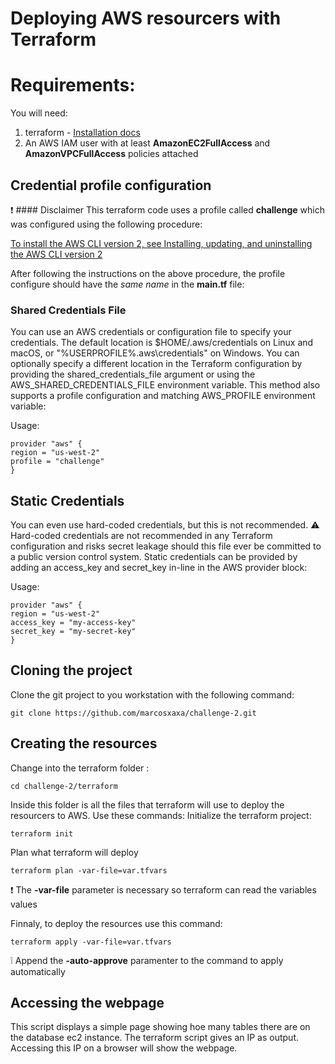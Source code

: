 # Deploying AWS resourcers with Terraform

# Requirements:

You will need:

1.  terraform - [Installation docs](https://learn.hashicorp.com/tutorials/terraform/install-cli)
2.  An AWS IAM user with at least **AmazonEC2FullAccess** and **AmazonVPCFullAccess** policies attached

## Credential profile configuration

:exclamation: #### Disclaimer
This terraform code uses a profile called **challenge** which was configured using the following procedure:

[To install the AWS CLI version 2, see Installing, updating, and uninstalling the AWS CLI version 2](https://docs.aws.amazon.com/cli/latest/userguide/cli-configure-quickstart.html)

After following the instructions on the above procedure, the profile configure should have the _same name_ in the **main.tf** file:

### Shared Credentials File

You can use an AWS credentials or configuration file to specify your credentials. The default location is $HOME/.aws/credentials on Linux and macOS, or "%USERPROFILE%\.aws\credentials" on Windows. You can optionally specify a different location in the Terraform configuration by providing the shared_credentials_file argument or using the AWS_SHARED_CREDENTIALS_FILE environment variable. This method also supports a profile configuration and matching AWS_PROFILE environment variable:

Usage:

```
provider "aws" {
region = "us-west-2"
profile = "challenge"
}
```

## Static Credentials

You can even use hard-coded credentials, but this is not recommended.
:warning: Hard-coded credentials are not recommended in any Terraform configuration and risks secret leakage should this file ever be committed to a public version control system.
Static credentials can be provided by adding an access_key and secret_key in-line in the AWS provider block:

Usage:

```
provider "aws" {
region = "us-west-2"
access_key = "my-access-key"
secret_key = "my-secret-key"
}
```

## Cloning the project

Clone the git project to you workstation with the following command:

```
git clone https://github.com/marcosxaxa/challenge-2.git
```

## Creating the resources

Change into the terraform folder :

```
cd challenge-2/terraform
```

Inside this folder is all the files that terraform will use to deploy the resourcers to AWS. Use these commands:
Initialize the terraform project:

```
terraform init
```

Plan what terraform will deploy

```
terraform plan -var-file=var.tfvars
```

:exclamation: The **-var-file** parameter is necessary so terraform can read the variables values

Finnaly, to deploy the resources use this command:

```
terraform apply -var-file=var.tfvars
```

:grey_exclamation: Append the **-auto-approve** paramenter to the command to apply automatically

## Accessing the webpage

This script displays a simple page showing hoe many tables there are on the database ec2 instance. The terraform script gives an IP as output. Accessing this IP on a browser will show the webpage.

